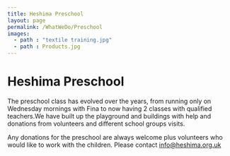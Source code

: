 ```yaml
---
title: Heshima Preschool
layout: page
permalink: /WhatWeDo/Preschool
images:
  - path : "textile training.jpg"
  - path : Products.jpg
---
```


# Heshima Preschool

The preschool class has evolved over the years, from running only on Wednesday mornings with Fina to now having 2 classes with qualified teachers.We have built up the playground and buildings with help and donations from volunteers and different school groups visits.

Any donations for the preschool are always welcome plus volunteers who would like to work with the children. Please contact info@heshima.org.uk
